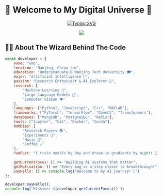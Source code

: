 # 🌟 Welcome to My Digital Universe 🌟

<!-- 动态打字效果标题 -->
<p align="center">
  <a href="https://git.io/typing-svg">
    <img src="https://readme-typing-svg.herokuapp.com?font=Orbitron&size=30&duration=3000&pause=1000&color=00D9FF&center=true&vCenter=true&multiline=true&width=700&height=120&lines=Hello+World!+I'm+emo;🎓+NJTech+Undergraduate+Student;🤖+ML+%26+AI+Researcher;🧠+LLM+%26+Computer+Vision+Explorer" alt="Typing SVG" />
  </a>
</p>

<p align="center">
  <img src="https://user-images.githubusercontent.com/73097560/115834477-dbab4500-a447-11eb-908a-139a6edaec5c.gif" />
</p>

## 🧙‍♂️ About The Wizard Behind The Code

```javascript
const developer = {
    name: "emo",
    location: "Nanjing, China 🇨🇳",
    education: "Undergraduate @ Nanjing Tech University 🎓", 
    major: "Artificial Intelligence 🤖",
    passion: "Research Enthusiast & AI Explorer 🔬",
    research: [
        "Machine Learning 🤖", 
        "Large Language Models 🧠", 
        "Computer Vision 👁️"
    ],
    languages: ["Python", "JavaScript", "C++", "MATLAB"],
    frameworks: ["PyTorch", "TensorFlow", "OpenCV", "Transformers"],
    databases: ["MongoDB", "PostgreSQL", "Redis"],
    tools: ["Jupyter", "Git", "Docker", "Conda"],
    hobbies: [
        "Research Papers 📚", 
        "Experiments 🧪", 
        "Music 🎵", 
        "Coffee ☕"
    ],
    funFact: "I train models by day and dream in gradients by night! 🌙",
    
    getCurrentFocus: () => "Building AI systems that matter",
    getMotivation: () => "Every bug is a step closer to breakthrough!",
    sayHello: () => console.log("Welcome to my AI journey! 🚀")
};

developer.sayHello();
console.log(`Mission: ${developer.getCurrentFocus()}`);
